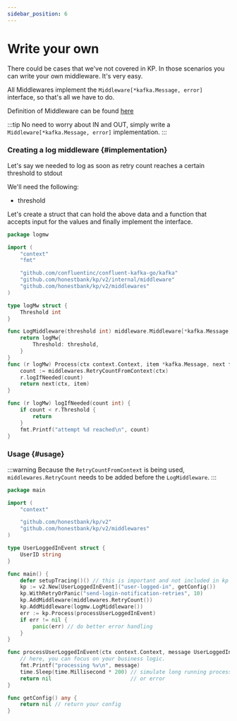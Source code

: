 ```yaml
---
sidebar_position: 6
---
```


# Write your own
There could be cases that we've not covered in KP. In those scenarios you can write your own middleware. It's very easy.

All Middlewares implement the `Middleware[*kafka.Message, error]` interface, so that's all we have to do.

Definition of Middleware can be found [here](https://github.com/honestbank/kp/blob/52ed4f94b682835508513368314962f55d59fd1b/v2/internal/middleware/middleware.go#L19-L21)

:::tip
No need to worry about IN and OUT, simply write a `Middleware[*kafka.Message, error]` implementation.
:::

### Creating a log middleware {#implementation}
Let's say we needed to log as soon as retry count reaches a certain threshold to stdout

We'll need the following:
- threshold

Let's create a struct that can hold the above data and a function that accepts input for the values and finally implement the interface.

```go
package logmw

import (
	"context"
	"fmt"

	"github.com/confluentinc/confluent-kafka-go/kafka"
	"github.com/honestbank/kp/v2/internal/middleware"
	"github.com/honestbank/kp/v2/middlewares"
)

type logMw struct {
	Threshold int
}

func LogMiddleware(threshold int) middleware.Middleware[*kafka.Message, error] {
	return logMw{
		Threshold: threshold,
	}
}
func (r logMw) Process(ctx context.Context, item *kafka.Message, next func(ctx context.Context, item *kafka.Message) error) error {
	count := middlewares.RetryCountFromContext(ctx)
	r.logIfNeeded(count)
	return next(ctx, item)
}

func (r logMw) logIfNeeded(count int) {
	if count < r.Threshold {
		return
	}
	fmt.Printf("attempt %d reached\n", count)
}
```


### Usage {#usage}

:::warning
Because the `RetryCountFromContext` is being used, `middlewares.RetryCount` needs to be added before the `LogMiddleware`.
:::

```go
package main

import (
	"context"

	"github.com/honestbank/kp/v2"
	"github.com/honestbank/kp/v2/middlewares"
)

type UserLoggedInEvent struct {
	UserID string
}

func main() {
	defer setupTracing()() // this is important and not included in kp by default
	kp := v2.New[UserLoggedInEvent]("user-logged-in", getConfig())
	kp.WithRetryOrPanic("send-login-notification-retries", 10)
	kp.AddMiddleware(middlewares.RetryCount())
	kp.AddMiddleware(logmw.LogMiddleware())
	err := kp.Process(processUserLoggedInEvent)
	if err != nil {
		panic(err) // do better error handling
	}
}

func processUserLoggedInEvent(ctx context.Context, message UserLoggedInEvent) error {
	// here, you can focus on your business logic.
	fmt.Printf("processing %v\n", message)
	time.Sleep(time.Millisecond * 200) // simulate long running process
	return nil                         // or error
}

func getConfig() any {
	return nil // return your config
}
```
